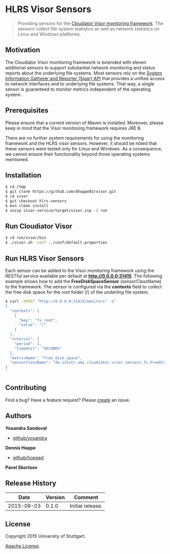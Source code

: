 # HLRS Visor Sensors

> Providing sensors for the [Cloudiator Visor monitoring framework][visor]. The sensors collect file system statistics as well as network statistics on Linux and Windows platforms.


## Motivation
The Cloudiator Visor monitoring framework is extended with eleven additional sensors to support substantial network monitoring and status reports about the underlying file systems. Most sensors rely on the [System Information Gatherer and Reporter (Sigar) API][sigar] that provides a unified access to network interfaces and to underlying file systems. That way, a single sensor is guaranteed to monitor metrics independent of the operating system.


## Prerequisites
Please ensure that a current version of Maven is installed. Moreover, please keep in mind that the Visor monitoring framework requires JRE 8.

There are no further system requirements for using the monitoring framework and the HLRS visor sensors. However, it should be noted that these sensors were tested only for Linux and Windows. As a consequence, we cannot ensure their functionality beyond those operating systems mentioned.


## Installation
```bash
$ cd /tmp
$ git clone https://github.com/dhoppe83/visor.git
$ cd visor
$ git checkout hlrs-sensors
$ mvn clean install
$ unzip visor-service/target/visor.zip -d run
```

## Run Cloudiator Visor
```bash
$ cd run/visor/bin
$ ./visor.sh -conf ../conf/default.properties
```

## Run HLRS Visor Sensors
Each sensor can be added to the Visor monitoring framework using the RESTful service available per default at __http://0.0.0.0:31415__. The following example shows how to add the __FreeDiskSpaceSensor__ (sensorClassName) to the framework. The sensor is configured via the __contexts__ field to collect the free disk space for the root folder (/) of the underling file system.

```bash
$ curl -XPOST "http://0.0.0.0:31415/monitors" -d'
{  
  "contexts": [  
    {  
      "key": "fs_root",
      "value": "/"
    }
  ],
  "interval": {  
    "period": 1,
    "timeUnit": "SECONDS"
  },
  "metricName": "free_disk_space",
  "sensorClassName": "de.ustutt.omi.cloudiator.visor.sensors.fs.FreeDiskSpaceSensor"
}
'
```


## Contributing
Find a bug? Have a feature request?
Please [create](https://github.com/dhoppe83/visor/issues) an issue.


## Authors
**Yosandra Sandoval**

+ [github/yosandra](https://github.com/yosandra)

**Dennis Hoppe**

+ [github/hopped](https://github.com/hopped)

**Pavel Skortsov**


## Release History

| Date        | Version | Comment          |
| ----------- | ------- | ---------------- |
| 2015-09-03  | 0.1.0   | Initial release. |


## License
Copyright 2015 University of Stuttgart.

[Apache License](LICENSE).


[hlrs]: http://www.hlrs.de
[sigar]: http://sigar.hyperic.com/
[visor]: https://github.com/cloudiator/visor
